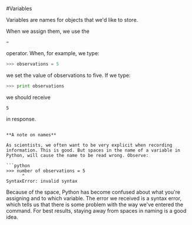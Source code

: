 #Variables

Variables are names for objects that we'd like to store.

When we assign them, we use the 

```python
=
```

operator. When, for example, we type:

```python
>>> observations = 5
```

we set the value of observations to five. If we type:

```python
>>> print observations
```

we should receive

```
5
```

in response. 

```UNIX

**A note on names**

As scientists, we often want to be very explicit when recording information. This is good. But spaces in the name of a variable in Python, will cause the name to be read wrong. Observe:

```python
>>> number of observations = 5
      ^
SyntaxError: invalid syntax

```

Because of the space, Python has become confused about what you're assigning and to which variable. The error we received is a syntax error, which tells us that there is some problem with the way we've entered the command.
For best results, staying away from spaces in naming is a good idea.

```
